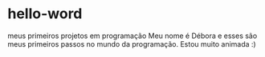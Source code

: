 # hello-word
meus primeiros projetos em programação
Meu nome é Débora e esses são meus primeiros passos no mundo da programação. Estou muito animada :)
